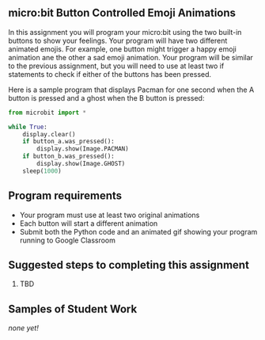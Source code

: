 micro:bit Button Controlled Emoji Animations
--------------------
In this assignment you will program your micro:bit using the two built-in buttons to show your feelings. Your program will have two different animated emojis. For example, one button might trigger a happy emoji animation ane the other a sad emoji animation. Your program will be similar to the previous assignment, but you will need to use at least two if statements to check if either of the buttons has been pressed.

Here is a sample program that displays Pacman for one second when the A button is pressed and a ghost when the B button is pressed:
```python
from microbit import *

while True:
    display.clear()
    if button_a.was_pressed():
        display.show(Image.PACMAN)
    if button_b.was_pressed():
        display.show(Image.GHOST)
    sleep(1000)
```


Program requirements
-----------------
* Your program must use at least two original animations
* Each button will start a different animation
* Submit both the Python code and an animated gif showing your program running to Google Classroom

Suggested steps to completing this assignment
----------
1. TBD

Samples of Student Work
----------
*none yet!*
